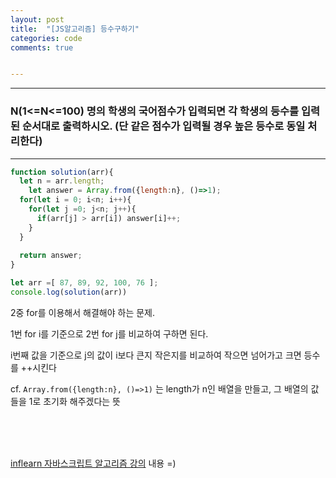 ```yaml
---
layout: post
title:  "[JS알고리즘] 등수구하기"
categories: code 
comments: true


---
```






---

###  N(1<=N<=100) 명의 학생의 국어점수가 입력되면 각 학생의 등수를 입력된 순서대로 출력하시오. (단 같은 점수가 입력될 경우 높은 등수로 동일 처리한다) 

---





~~~javascript
function solution(arr){
  let n = arr.length;
	let answer = Array.from({length:n}, ()=>1);
  for(let i = 0; i<n; i++){
    for(let j =0; j<n; j++){
      if(arr[j] > arr[i]) answer[i]++;
    }
  }
  
  return answer;
}

let arr =[ 87, 89, 92, 100, 76 ];
console.log(solution(arr))
~~~



2중 for를 이용해서 해결해야 하는 문제.

1번 for i를 기준으로 2번 for j를 비교하여 구하면 된다. 

i번째 값을 기준으로 j의 값이 i보다 큰지 작은지를 비교하여 작으면 넘어가고 크면 등수를 ++시킨다

cf. `Array.from({length:n}, ()=>1)` 는 length가 n인 배열을 만들고, 그 배열의 값들을 1로 초기화 해주겠다는 뜻

<br>





<br>

<br>

[inflearn 자바스크립트 알고리즘 강의](https://www.inflearn.com/course/%EC%9E%90%EB%B0%94%EC%8A%A4%ED%81%AC%EB%A6%BD%ED%8A%B8-%EC%95%8C%EA%B3%A0%EB%A6%AC%EC%A6%98-%EB%AC%B8%EC%A0%9C%ED%92%80%EC%9D%B4/dashboard) 내용 =)